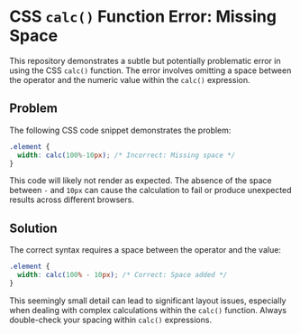# CSS `calc()` Function Error: Missing Space

This repository demonstrates a subtle but potentially problematic error in using the CSS `calc()` function. The error involves omitting a space between the operator and the numeric value within the `calc()` expression.

## Problem

The following CSS code snippet demonstrates the problem:

```css
.element {
  width: calc(100%-10px); /* Incorrect: Missing space */
}
```

This code will likely not render as expected.  The absence of the space between `-` and `10px` can cause the calculation to fail or produce unexpected results across different browsers.

## Solution

The correct syntax requires a space between the operator and the value:

```css
.element {
  width: calc(100% - 10px); /* Correct: Space added */
}
```

This seemingly small detail can lead to significant layout issues, especially when dealing with complex calculations within the `calc()` function.  Always double-check your spacing within `calc()` expressions.
